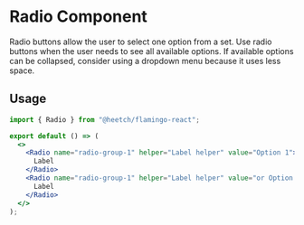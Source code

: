 # Radio Component

Radio buttons allow the user to select one option from a set. Use radio buttons when the user needs to see all available options. If available options can be collapsed, consider using a dropdown menu because it uses less space.

## Usage

```jsx
import { Radio } from "@heetch/flamingo-react";

export default () => (
  <>
    <Radio name="radio-group-1" helper="Label helper" value="Option 1">
      Label
    </Radio>
    <Radio name="radio-group-1" helper="Label helper" value="or Option 2">
      Label
    </Radio>
  </>
);
```
